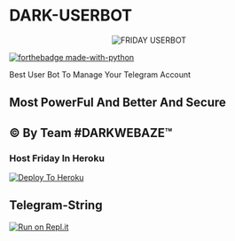 # DARK-USERBOT

<p align="center">
<img src="https://telegra.ph/file/d9a852eba50aae2b59ef2.jpg" alt="FRIDAY USERBOT">

[![forthebadge made-with-python](http://ForTheBadge.com/images/badges/made-with-python.svg)](https://www.python.org/)

Best User Bot To Manage Your Telegram Account

## Most PowerFul And Better And Secure

## © By Team #DARKWEBAZE™

### Host Friday In Heroku

[![Deploy To Heroku](https://www.herokucdn.com/deploy/button.svg)](https://heroku.com/deploy?template=https://github.com/DarkUserBot-Team/DarkRoot)

## Telegram-String

[![Run on Repl.it](https://repl.it/badge/github/STARKGANG/friday)](https://friday.midhunkm1294.repl.run)
